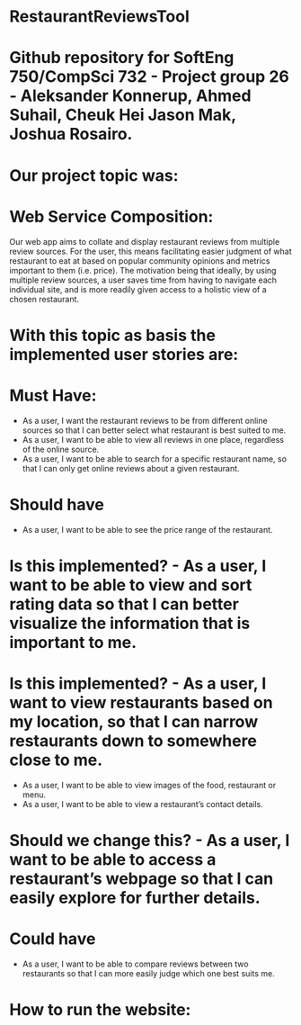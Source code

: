 # RestaurantReviewsTool

# Github repository for SoftEng 750/CompSci 732 - Project group 26 - Aleksander Konnerup, Ahmed Suhail, Cheuk Hei Jason Mak, Joshua Rosairo.
# Our project topic was:
# Web Service Composition: 
Our web app aims to collate and display restaurant reviews from multiple review sources. For the user, this means facilitating easier judgment of what restaurant to eat at based on popular community opinions and metrics important to them (i.e. price). The motivation being that ideally, by using multiple review sources, a user saves time from having to navigate each individual site, and is more readily given access to a holistic view of a chosen restaurant.

# With this topic as basis the implemented user stories are:
# Must Have:
- As a user, I want the restaurant reviews to be from different online sources so that I can better select what restaurant is best suited to me.
- As a user, I want to be able to view all reviews in one place, regardless of the online source.
- As a user, I want to be able to search for a specific restaurant name, so that I can only get online reviews about a given restaurant. 

# Should have
- As a user, I want to be able to see the price range of the restaurant.
# Is this implemented? - As a user, I want to be able to view and sort rating data so that I can better visualize the information that is important to me.
# Is this implemented? - As a user, I want to view restaurants based on my location, so that I can narrow restaurants down to somewhere close to me.
- As a user, I want to be able to view images of the food, restaurant or menu.
- As a user, I want to be able to view a restaurant’s contact details.
# Should we change this? - As a user, I want to be able to access a restaurant’s webpage so that I can easily explore for further details.

# Could have
- As a user, I want to be able to compare reviews between two restaurants so that I can more easily judge which one best suits me. 

# How to run the website:


